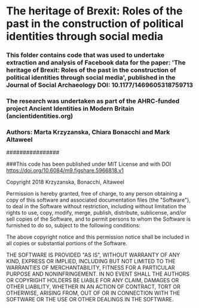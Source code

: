 # The heritage of Brexit: Roles of the past in the construction of political identities through social media
### This folder contains code that was used to undertake extraction and analysis of Facebook data for the paper: 'The heritage of Brexit: Roles of the past in the construction of political identities through social media', published in the Journal of Social Archaeology DOI: 10.1177/1469605318759713
### The research was undertaken as part of the AHRC-funded project Ancient Identities in Modern Britain (ancientidentities.org)
### Authors: Marta Krzyzanska, Chiara Bonacchi and Mark Altaweel

################

###This code has been published under MIT License and with DOI https://doi.org/10.6084/m9.figshare.5966818.v1 

Copyright 2018 Krzyzanska, Bonacchi, Altaweel

Permission is hereby granted, free of charge, to any person obtaining a copy of this software and associated documentation files (the "Software"), to deal in the Software without restriction, including without limitation the rights to use, copy, modify, merge, publish, distribute, sublicense, and/or sell copies of the Software, and to permit persons to whom the Software is furnished to do so, subject to the following conditions:

The above copyright notice and this permission notice shall be included in all copies or substantial portions of the Software.

THE SOFTWARE IS PROVIDED "AS IS", WITHOUT WARRANTY OF ANY KIND, EXPRESS OR IMPLIED, INCLUDING BUT NOT LIMITED TO THE WARRANTIES OF MERCHANTABILITY, FITNESS FOR A PARTICULAR PURPOSE AND NONINFRINGEMENT. IN NO EVENT SHALL THE AUTHORS OR COPYRIGHT HOLDERS BE LIABLE FOR ANY CLAIM, DAMAGES OR OTHER LIABILITY, WHETHER IN AN ACTION OF CONTRACT, TORT OR OTHERWISE, ARISING FROM, OUT OF OR IN CONNECTION WITH THE SOFTWARE OR THE USE OR OTHER DEALINGS IN THE SOFTWARE.

